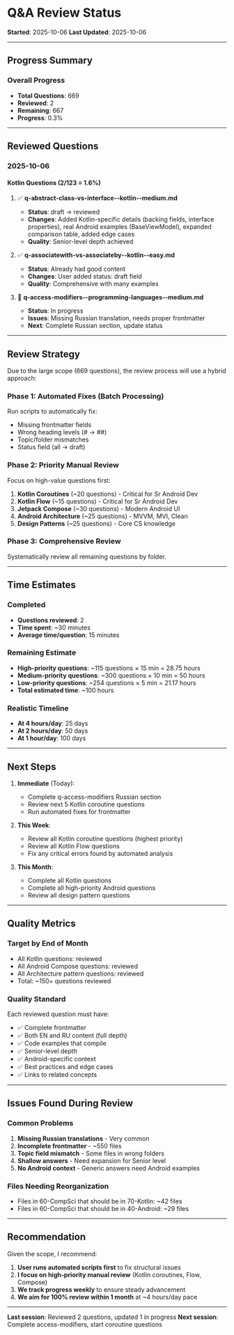 # Q&A Review Status

**Started**: 2025-10-06
**Last Updated**: 2025-10-06

---

## Progress Summary

### Overall Progress
- **Total Questions**: 669
- **Reviewed**: 2
- **Remaining**: 667
- **Progress**: 0.3%

---

## Reviewed Questions

### 2025-10-06

#### Kotlin Questions (2/123 = 1.6%)

1. ✅ **q-abstract-class-vs-interface--kotlin--medium.md**
   - **Status**: draft → reviewed
   - **Changes**: Added Kotlin-specific details (backing fields, interface properties), real Android examples (BaseViewModel), expanded comparison table, added edge cases
   - **Quality**: Senior-level depth achieved

2. ✅ **q-associatewith-vs-associateby--kotlin--easy.md**
   - **Status**: Already had good content
   - **Changes**: User added status: draft field
   - **Quality**: Comprehensive with many examples

3. 🔄 **q-access-modifiers--programming-languages--medium.md**
   - **Status**: In progress
   - **Issues**: Missing Russian translation, needs proper frontmatter
   - **Next**: Complete Russian section, update status

---

## Review Strategy

Due to the large scope (669 questions), the review process will use a hybrid approach:

### Phase 1: Automated Fixes (Batch Processing)
Run scripts to automatically fix:
- Missing frontmatter fields
- Wrong heading levels (# → ##)
- Topic/folder mismatches
- Status field (all → draft)

### Phase 2: Priority Manual Review
Focus on high-value questions first:
1. **Kotlin Coroutines** (~20 questions) - Critical for Sr Android Dev
2. **Kotlin Flow** (~15 questions) - Critical for Sr Android Dev
3. **Jetpack Compose** (~30 questions) - Modern Android UI
4. **Android Architecture** (~25 questions) - MVVM, MVI, Clean
5. **Design Patterns** (~25 questions) - Core CS knowledge

### Phase 3: Comprehensive Review
Systematically review all remaining questions by folder.

---

## Time Estimates

### Completed
- **Questions reviewed**: 2
- **Time spent**: ~30 minutes
- **Average time/question**: 15 minutes

### Remaining Estimate
- **High-priority questions**: ~115 questions × 15 min = 28.75 hours
- **Medium-priority questions**: ~300 questions × 10 min = 50 hours
- **Low-priority questions**: ~254 questions × 5 min = 21.17 hours
- **Total estimated time**: ~100 hours

### Realistic Timeline
- **At 4 hours/day**: 25 days
- **At 2 hours/day**: 50 days
- **At 1 hour/day**: 100 days

---

## Next Steps

1. **Immediate** (Today):
   - Complete q-access-modifiers Russian section
   - Review next 5 Kotlin coroutine questions
   - Run automated fixes for frontmatter

2. **This Week**:
   - Review all Kotlin coroutine questions (highest priority)
   - Review all Kotlin Flow questions
   - Fix any critical errors found by automated analysis

3. **This Month**:
   - Complete all Kotlin questions
   - Complete all high-priority Android questions
   - Review all design pattern questions

---

## Quality Metrics

### Target by End of Month
- All Kotlin questions: reviewed
- All Android Compose questions: reviewed
- All Architecture pattern questions: reviewed
- Total: ~150+ questions reviewed

### Quality Standard
Each reviewed question must have:
- ✅ Complete frontmatter
- ✅ Both EN and RU content (full depth)
- ✅ Code examples that compile
- ✅ Senior-level depth
- ✅ Android-specific context
- ✅ Best practices and edge cases
- ✅ Links to related concepts

---

## Issues Found During Review

### Common Problems
1. **Missing Russian translations** - Very common
2. **Incomplete frontmatter** - ~550 files
3. **Topic field mismatch** - Some files in wrong folders
4. **Shallow answers** - Need expansion for Senior level
5. **No Android context** - Generic answers need Android examples

### Files Needing Reorganization
- Files in 60-CompSci that should be in 70-Kotlin: ~42 files
- Files in 60-CompSci that should be in 40-Android: ~29 files

---

## Recommendation

Given the scope, I recommend:

1. **User runs automated scripts first** to fix structural issues
2. **I focus on high-priority manual review** (Kotlin coroutines, Flow, Compose)
3. **We track progress weekly** to ensure steady advancement
4. **We aim for 100% review within 1 month** at ~4 hours/day pace

---

**Last session**: Reviewed 2 questions, updated 1 in progress
**Next session**: Complete access-modifiers, start coroutine questions
